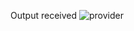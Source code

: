 Output received
![provider](https://github.com/user-attachments/assets/b5d16ce6-1104-4d82-8b11-7c85cc23268b)
